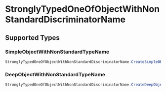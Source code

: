 # StronglyTypedOneOfObjectWithNonStandardDiscriminatorName


## Supported Types

### SimpleObjectWithNonStandardTypeName

```csharp
StronglyTypedOneOfObjectWithNonStandardDiscriminatorName.CreateSimpleObjectWithNonStandardTypeName(/* values here */);
```

### DeepObjectWithNonStandardTypeName

```csharp
StronglyTypedOneOfObjectWithNonStandardDiscriminatorName.CreateDeepObjectWithNonStandardTypeName(/* values here */);
```
